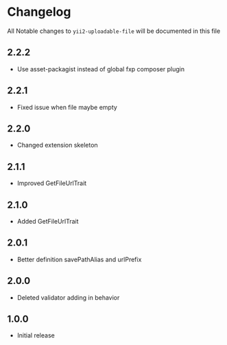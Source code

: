 # Changelog

All Notable changes to `yii2-uploadable-file` will be documented in this file

## 2.2.2
- Use asset-packagist instead of global fxp composer plugin

## 2.2.1
- Fixed issue when file maybe empty

## 2.2.0
- Changed extension skeleton

## 2.1.1
- Improved GetFileUrlTrait

## 2.1.0
- Added GetFileUrlTrait

## 2.0.1
- Better definition savePathAlias and urlPrefix

## 2.0.0
- Deleted validator adding in behavior

## 1.0.0
- Initial release
